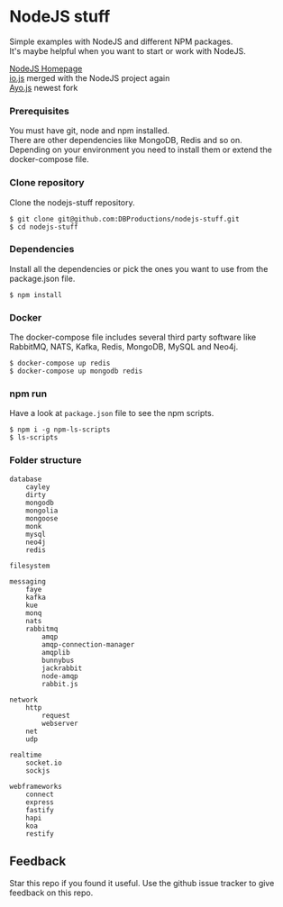 # NodeJS stuff

Simple examples with NodeJS and different NPM packages.  
It's maybe helpful when you want to start or work with NodeJS.  

[NodeJS Homepage](https://nodejs.org)  
[io.js](https://iojs.org) merged with the NodeJS project again  
[Ayo.js](https://github.com/ayojs/ayo) newest fork  

### Prerequisites

You must have git, node and npm installed.  
There are other dependencies like MongoDB, Redis and so on.  
Depending on your environment you need to install them or extend the docker-compose file.

### Clone repository

Clone the nodejs-stuff repository.

    $ git clone git@github.com:DBProductions/nodejs-stuff.git
    $ cd nodejs-stuff

### Dependencies

Install all the dependencies or pick the ones you want to use from the package.json file.

    $ npm install

### Docker

The docker-compose file includes several third party software like RabbitMQ, NATS, Kafka, Redis, MongoDB, MySQL and Neo4j.  

    $ docker-compose up redis
    $ docker-compose up mongodb redis

### npm run

Have a look at `package.json` file to see the npm scripts.  

    $ npm i -g npm-ls-scripts
    $ ls-scripts


### Folder structure

    database
        cayley
        dirty
        mongodb
        mongolia
        mongoose
        monk
        mysql
        neo4j
        redis

    filesystem

    messaging
        faye
        kafka
        kue
        monq
        nats
        rabbitmq
            amqp
            amqp-connection-manager
            amqplib
            bunnybus
            jackrabbit
            node-amqp
            rabbit.js

    network
        http
            request    
            webserver
        net
        udp

    realtime
        socket.io
        sockjs

    webframeworks
        connect
        express
        fastify
        hapi
        koa
        restify

## Feedback
Star this repo if you found it useful. Use the github issue tracker to give feedback on this repo.
